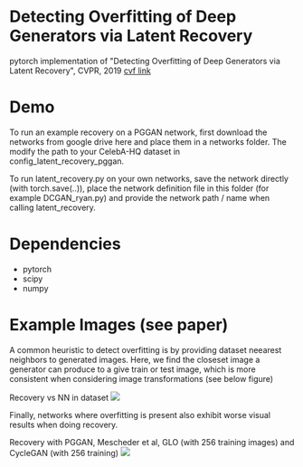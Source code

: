 # Detecting Overfitting of Deep Generators via Latent Recovery

pytorch implementation of "Detecting Overfitting of Deep Generators via Latent Recovery", CVPR, 2019 [cvf link](http://openaccess.thecvf.com/content_CVPR_2019/html/Webster_Detecting_Overfitting_of_Deep_Generative_Networks_via_Latent_Recovery_CVPR_2019_paper.html)

# Demo
To run an example recovery on a PGGAN network, first download the networks from google drive here and place them in a networks folder. The modify the path to your CelebA-HQ dataset in config_latent_recovery_pggan. 

To run latent_recovery.py on your own networks, save the network directly (with torch.save(..)), place the network definition file in this folder (for example DCGAN_ryan.py) and provide the network path / name when calling latent_recovery.

# Dependencies

* pytorch
* scipy
* numpy

# Example Images (see paper)
A common heuristic to detect overfitting is by providing dataset neearest neighbors to generated images. Here, we find the closeset image a generator can produce to a give train or test image, which is more consistent when considering image transformations (see below figure)

 Recovery vs NN in dataset
![](https://i.imgur.com/uW6bPz2.png) 

Finally, networks where overfitting is present also exhibit worse visual results when doing recovery.

Recovery with PGGAN, Mescheder et al, GLO (with 256 training images) and CycleGAN (with 256 training)
![](https://i.imgur.com/XRKRvPW.jpg)
